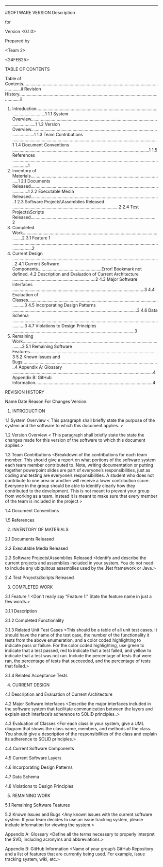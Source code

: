 --------------------------------------------------------------------------------------
#SOFTWARE VERSION Description

for

<Scholar Station>

Version <0.1.0>

Prepared by <Charlie Henderson a.k.a. cah181>

<Team 2>

<24FEB25>


TABLE OF CONTENTS

Table of Contents...........................................................................................................................ii
Revision History.............................................................................................................................ii
1. Introduction..............................................................................................................................1
    1.1 System Overview..........................................................................................................................1
    1.2 Version Overview.........................................................................................................................1
    1.3 Team Contributions ......................................................................................................................1
    1.4 Document Conventions ................................................................................................................1
    1.5 References ....................................................................................................................................1
2. Inventory of Materials.............................................................................................................1
    2.1 Documents Released.....................................................................................................................1
    2.2 Executable Media Released..........................................................................................................1
    2.3 Software Projects\Assemblies Released .......................................................................................2
    2.4 Test Projects\Scripts Released......................................................................................................2
3. Completed Work......................................................................................................................2
    3.1 Feature 1 .......................................................................................................................................2
4. Current Design .........................................................................................................................2
    4.1 Current Software Components....................................................Error! Bookmark not defined.
    4.2 Description and Evaluation of Current Architecture ....................................................................2
    4.3 Major Software Interfaces ............................................................................................................3
    4.4 Evaluation of Classes....................................................................................................................3
    4.5 Incorporating Design Patterns ......................................................................................................3
    4.6 Data Schema .................................................................................................................................3
    4.7 Violations to Design Principles ....................................................................................................3
5. Remaining Work......................................................................................................................3
    5.1 Remaining Software Features.......................................................................................................3
    5.2 Known Issues and Bugs................................................................................................................4
Appendix A: Glossary ...................................................................................................................4
Appendix B: GitHub Information................................................................................................4


REVISION HISTORY

Name    Date    Reason      For     Changes     Version



1. INTRODUCTION

1.1 System Overview
< This paragraph shall briefly state the purpose of the system and the software to which this
document applies. >

1.2 Version Overview
< This paragraph shall briefly state the state the changes made for this version of the software to
which this document applies.>

1.3 Team Contributions
<Breakdown of the contributions for each team member. This should give a report on what portions
of the software system each team member contributed to. Note, writing documentation or putting
together powerpoint slides are part of everyone’s responsibilities, just as coding and testing are
everyone’s responsibilities. A student who does not contribute to one area or another will receive a
lower contribution score. Everyone in the group should be able to identify clearly how they
contributed to the development. This is not meant to prevent your group from working as a team.
Instead it is meant to make sure that every member of the team is included in the project.>

1.4 Document Conventions
<Any conventions used within this document>

1.5 References
<List any other documents or Web addresses to which this document refers. >

2. INVENTORY OF MATERIALS

2.1 Documents Released
<Describe any relevant documents pertaining to this version of the software system. This can
include relevant README files and user manuals.>

2.2 Executable Media Released
<Describe any executable files that are included with this software system>

2.3 Software Projects\Assemblies Released
<Identify and describe the current projects and assemblies included in your system. You do not
need to include any ubiquitous assemblies used by the .Net framework or Java.>

2.4 Test Projects\Scripts Released
<Identify and describe the test projects and scripts available for this version. Include information
about any mocked items that may have been needed for testing.>

3. COMPLETED WORK

3.1 Feature 1
<Don’t really say “Feature 1.” State the feature name in just a few words.>

3.1.1 Description
<Provide a short description of the completed feature.>

3.1.2 Completed Functionality
<Enumerate the completed functionality associated with this feature. These must be clear
and well-written statements of the functionality>

3.1.3 Related Unit Test Cases
<This should be a table of all unit test cases. It should have the name of the test case, the
number of the functionality it tests from the above enumeration, and a color coded
highlighting to indicate pass or failure. For the color coded highlighting, use green to
indicate that a test passed, red to indicate that a test failed, and yellow to indicate
that a test was not ran. Include the percentage of tests that were ran, the percentage
of tests that succeeded, and the percentage of tests that failed.>

3.1.4 Related Acceptance Tests
<User acceptance tests should be written in the Gherkin format and should indicate specific
test cases that were tested against the system.>

4. CURRENT DESIGN

4.1 Description and Evaluation of Current Architecture
<Explain the decisions made for the current architecture of the system. Evaluate the current
architecture of the system against the principles that have been discussed up to the current point in
the course. Defend the decisions that were made for your architecture. It is recommended to use
specific examples from your software system to support your claims.>

4.2 Major Software Interfaces
<Describe the major interfaces included in the software system that facilitate communication
between the layers and explain each interface’s adherence to SOLID principles..>

4.3 Evaluation of Classes
<For each class in your system, give a UML diagram that shows the class name, members, and
methods of the class. You should give a description of the responsibilities of the class and explain
its adherence to SOLID principles.>

4.4 Current Software Components
<Describe and diagram the logical components of the current version of the software system. Your
diagram should include the logical relationships between components. A UML package diagram
may be appropriate for this purpose. You should also include a table that describes the
responsibilities of each component.>

4.5 Current Software Layers
<Describe and discuss the logical layers of the current version of the software system along with
what components and classes comprise it. Also provide indicators for what layers can
communicate with each other. A UML package diagram may be appropriate for this purpose. You
should also include a table that describes the responsibilities of each layer.>

4.6 Incorporating Design Patterns
<Describe the current design patterns that are being used within your software system and why
they are relevant to the system.>

4.7 Data Schema
<Describe the schema used for persistent storage. This may be a database schema or file
structure used for permanent storage. >

4.8 Violations to Design Principles
<Describe any known violations to the design principles discussed in this class and why they were
necessary.>

5. REMAINING WORK

5.1 Remaining Software Features
<Any software features that are remaining to be implemented>

5.2 Known Issues and Bugs
<Any known issues with the current software system. If your team decides to use an issue tracking
system, please include information for viewing the system.>

Appendix A: Glossary
<Define all the terms necessary to properly interpret the SVD, including acronyms and
abbreviations.>

Appendix B: GitHub Information
<Name of your group’s GitHub Repository and a list of features that are currently being used. For
example, issue tracking system, wiki, etc.>
